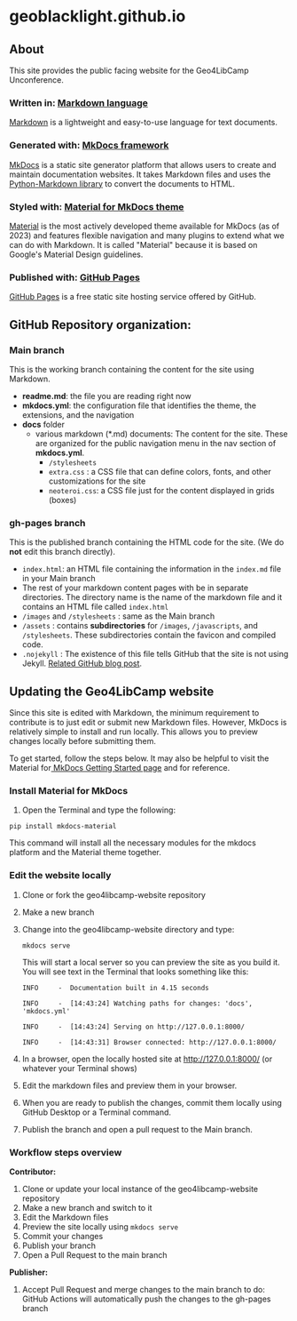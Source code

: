 # geoblacklight.github.io


## About

This site provides the public facing website for the Geo4LibCamp Unconference.

### Written in: [Markdown language](https://daringfireball.net/projects/markdown/)

[Markdown](https://daringfireball.net/projects/markdown/) is a lightweight and easy-to-use language for text documents.

### Generated with: [MkDocs framework ](https://www.mkdocs.org)

[MkDocs](https://www.mkdocs.org) is a static site generator platform that allows users to create and maintain documentation websites. It takes Markdown files and uses the [Python-Markdown library](https://python-markdown.github.io) to convert the documents to HTML.

### Styled with: [Material for MkDocs theme](https://squidfunk.github.io/mkdocs-material/)

[Material](https://squidfunk.github.io/mkdocs-material/) is the most actively developed theme available for MkDocs (as of 2023) and features flexible navigation and many plugins to extend what we can do with Markdown. It is called "Material" because it is based on Google's Material Design guidelines.


### Published with: [GitHub Pages](https://pages.github.com)

[GitHub Pages](https://pages.github.com) is a free static site hosting service offered by GitHub. 


## GitHub Repository organization:

### Main branch

This is the working branch containing the content for the site using Markdown.

* **readme.md**: the file you are reading right now
* **mkdocs.yml**: the configuration file that identifies the theme, the extensions, and the navigation
* **docs** folder
	*  various markdown (*.md) documents: The content for the site. These are organized for the public navigation menu in the nav section of **mkdocs.yml**.
		*   `/stylesheets`
		*   `extra.css` : a CSS file that can define colors, fonts, and other customizations for the site
		*   `neoteroi.css`: a CSS file just for the content displayed in grids (boxes)

### gh-pages branch

This is the published branch containing the HTML code for the site. (We do **not** edit this branch directly).

* `index.html`: an HTML file containing the information in the `index.md` file in your Main branch
* The rest of your markdown content pages with be in separate directories. The directory name is the name of the markdown file and it contains an HTML file called `index.html`
* `/images` and `/stylesheets` : same as the Main branch
* `/assets` : contains **subdirectories** for `/images`, `/javascripts`, and `/stylesheets`.  These subdirectories contain the favicon and compiled code.
* `.nojekyll` : The existence of this file tells GitHub that the site is not using Jekyll. [Related GitHub blog post](https://github.blog/2009-12-29-bypassing-jekyll-on-github-pages/).


## Updating the Geo4LibCamp website

Since this site is edited with Markdown, the minimum requirement to contribute is to just edit or submit new Markdown files.  However, MkDocs is relatively simple to install and run locally. This allows you to preview changes locally before submitting them.  

To get started, follow the steps below.  It may also be helpful to visit the Material for[ MkDocs Getting Started page](https://squidfunk.github.io/mkdocs-material/getting-started/) and for reference.

### Install Material for MkDocs

1. Open the Terminal and type the following:

`pip install mkdocs-material`

This command will install all the necessary modules for the mkdocs platform and the Material theme together.


### Edit the website locally

1. Clone or fork the geo4libcamp-website repository

2. Make a new branch

3. Change into the geo4libcamp-website directory and type:

    `mkdocs serve`

    This will start a local server so you can preview the site as you build it. You will see text in the Terminal that looks something like this:

	```
	INFO     -  Documentation built in 4.15 seconds
	
	INFO     -  [14:43:24] Watching paths for changes: 'docs', 'mkdocs.yml'
	
	INFO     -  [14:43:24] Serving on http://127.0.0.1:8000/
	
	INFO     -  [14:43:31] Browser connected: http://127.0.0.1:8000/
	```
4. In a browser, open the locally hosted site at http://127.0.0.1:8000/ (or whatever your Terminal shows)

5. Edit the markdown files and preview them in your browser.

6. When you are ready to publish the changes, commit them locally using GitHub Desktop or a Terminal command.

7. Publish the branch and open a pull request to the Main branch.


### Workflow steps overview

**Contributor:**

1. Clone or update your local instance of the geo4libcamp-website repository
2. Make a new branch and switch to it
3. Edit the Markdown files
4. Preview the site locally using `mkdocs serve`
5. Commit your changes
6. Publish your branch
7. Open a Pull Request to the main branch

**Publisher:**

1. Accept Pull Request and merge changes to the main branch
to do: GitHub Actions will automatically push the changes to the gh-pages branch

